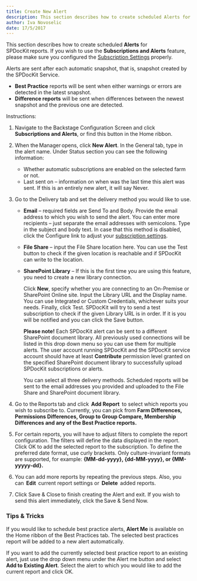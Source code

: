 ```yaml
---
title: Create New Alert
description: This section describes how to create scheduled Alerts for SPDocKit reports. Alerts are sent after each automatic snapshot, that is snapshot created by the SPDocKit Service.
author: Iva Novoselic
date: 17/5/2017
---
```

This section describes how to create scheduled __Alerts__ for SPDocKit reports. 
If you wish to use the __Subscriptions and Alerts__ feature, please make sure you configured the [Subscription Settings](#internal/get-to-know-spdockit/backstage-screen/options-wizard#subscription-settings) properly.

Alerts are sent after each automatic snapshot, that is, snapshot created by the SPDocKit Service.
  * __Best Practice__ reports will be sent when either warnings or errors are detected in the latest snapshot.
  * __Difference reports__ will be sent when differences between the newest snapshot and the previous one are detected.

Instructions:
1. Navigate to the Backstage Configuration Screen and click __Subscriptions and Alerts__, or find this button in the Home ribbon.

1. When the Manager opens, click __New Alert__. In the General tab, type in the alert name. Under Status section you can see the following information:
   * Whether automatic subscriptions are enabled on the selected farm or not.
   * Last sent on – information on when was the last time this alert was sent. If this is an entirely new alert, it will say Never.

1. Go to the Delivery tab and set the delivery method you would like to use.

    * __Email__ – required fields are Send To and Body. Provide the email address to which you wish to send the alert. You can enter more recipients – just separate the email addresses with semicolons. Type in the subject and body text. In case that this method is disabled, click the Configure link to adjust your [subscription settings](#internal/get-to-know-spdockit/backstage-screen/options-wizard#snapshot-options).
    * __File Share__ – input the File Share location here. You can use the Test button to check if the given location is reachable and if SPDocKit can write to the location.
    * __SharePoint Library__ – If this is the first time you are using this feature, you need to create a new library connection. 
    
        Click __New__, specify whether you are connecting to an On-Premise or SharePoint Online site. Input the Library URL and the Display name. You can use Integrated or Custom Credentials, whichever suits your needs. Finally, click Test. SPDocKit will try to send a test subscription to check if the given Library URL is in order. If it is you will be notified and you can click the Save button.
        
       __Please note!__ Each SPDocKit alert can be sent to a different SharePoint document library. All previously used connections will be listed in this drop down menu so you can use them for multiple alerts. The user account running SPDocKit and the SPDocKit service account should have at least __Contribute__ permission level granted on the specified SharePoint document library to successfully upload SPDocKit subscriptions or alerts.

       You can select all three delivery methods. Scheduled reports will be sent to the email addresses you provided and uploaded to the File Share and SharePoint document library.

1. Go to the Reports tab and click  __Add Report__  to select which reports you wish to subscribe to. Currently, you can pick from __Farm Differences, Permissions Differences, Group to Group Compare, Membership Differences and any of the Best Practice reports.__

1. For certain reports, you will have to adjust filters to complete the report configuration. The filters will define the data displayed in the report. Click OK to add the selected report to the subscription. To define the preferred date format, use curly brackets. Only culture-invariant formats are supported, for example: __{MM-dd-yyyy}, {dd-MM-yyyy}, or {MM-yyyyy-dd}.__
1. You can add more reports by repeating the previous steps. Also, you can  __Edit__  current report settings or  __Delete__  added reports.
1. Click Save & Close to finish creating the Alert and exit. If you wish to send this alert immediately, click the Save & Send Now.

### Tips & Tricks

If you would like to schedule best practice alerts, __Alert Me__ is available on the Home ribbon of the Best Practices tab. The selected best practices report will be added to a new alert automatically.

If you want to add the currently selected best practice report to an existing alert, just use the drop down menu under the Alert me button and select __Add to Existing Alert__. Select the alert to which you would like to add the current report and click OK.